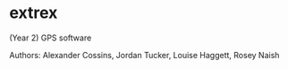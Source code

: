 # extrex
(Year 2) GPS software

Authors: Alexander Cossins, Jordan Tucker, Louise Haggett, Rosey Naish
